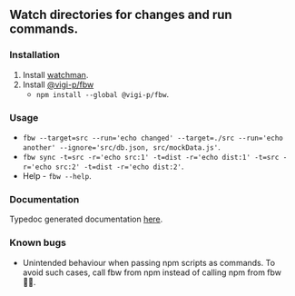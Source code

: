 <a name="README"></a>
## Watch directories for changes and run commands.

### Installation

1. Install [watchman](https://facebook.github.io/watchman/).
2. Install [@vigi-p/fbw](https://www.npmjs.com/package/@vigi-p/fbw)
   - `npm install --global @vigi-p/fbw`.

### Usage

- `fbw --target=src --run='echo changed' --target=./src --run='echo another' --ignore='src/db.json, src/mockData.js'`.
- `fbw sync -t=src -r='echo src:1' -t=dist -r='echo dist:1' -t=src -r='echo src:2' -t=dist -r='echo dist:2'`.
- Help - `fbw --help`.

### Documentation

Typedoc generated documentation [here](https://ViGi-P.github.io/fuzz-barnacle-watch/docs).

### Known bugs

- Unintended behaviour when passing npm scripts as commands. To avoid such cases, call fbw from npm instead of calling npm from fbw 🙆‍♂️.
